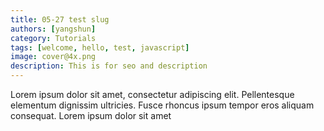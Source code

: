 ```yaml
---
title: 05-27 test slug
authors: [yangshun]
category: Tutorials
tags: [welcome, hello, test, javascript]
image: cover@4x.png
description: This is for seo and description
---
```


Lorem ipsum dolor sit amet, consectetur adipiscing elit. Pellentesque elementum dignissim ultricies. Fusce rhoncus ipsum tempor eros aliquam consequat. Lorem ipsum dolor sit amet
